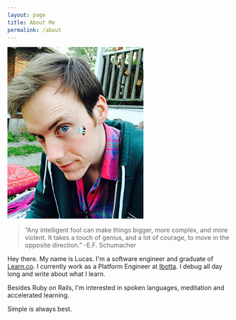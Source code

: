 ```yaml
---
layout: page
title: About Me
permalink: /about
---
```


![Lucas Moore](/assets/lucas.jpg "Lucas Moore")

>“Any intelligent fool can make things bigger, more complex, and more violent.
>It takes a touch of genius, and a lot of courage, to move in the opposite direction.”
>-E.F. Schumacher
>

Hey there. My name is Lucas. I'm a software engineer and graduate of [Learn.co](https://flatironschool.com/campuses/online/). I currently work as a Platform Engineer at [Ibotta](https://ibotta.com/register?friend=jlhfxqn). I debug all day long and write about what I learn.

Besides Ruby on Rails, I'm interested in spoken languages, meditation and accelerated learning.

Simple is always best.
